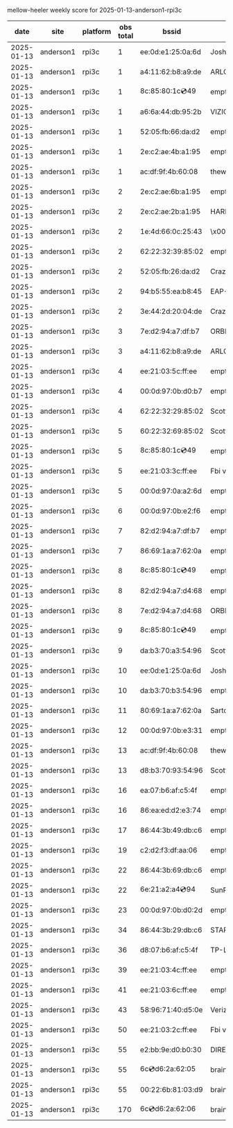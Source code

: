 mellow-heeler weekly score for 2025-01-13-anderson1-rpi3c

|date|site|platform|obs total|bssid|ssid|
|--|--|--|--|--|--|
|2025-01-13|anderson1|rpi3c|1|ee:0d:e1:25:0a:6d|JoshLily|
|2025-01-13|anderson1|rpi3c|1|a4:11:62:b8:a9:de|ARLO_VMB_5728706419|
|2025-01-13|anderson1|rpi3c|1|8c:85:80:1c:cd:49|empty_ssid|
|2025-01-13|anderson1|rpi3c|1|a6:6a:44:db:95:2b|VIZIOCastAudio7060|
|2025-01-13|anderson1|rpi3c|1|52:05:fb:66:da:d2|empty_ssid|
|2025-01-13|anderson1|rpi3c|1|2e:c2:ae:4b:a1:95|empty_ssid|
|2025-01-13|anderson1|rpi3c|1|ac:df:9f:4b:60:08|theweef|
|2025-01-13|anderson1|rpi3c|2|2e:c2:ae:6b:a1:95|empty_ssid|
|2025-01-13|anderson1|rpi3c|2|2e:c2:ae:2b:a1:95|HARMON|
|2025-01-13|anderson1|rpi3c|2|1e:4d:66:0c:25:43|\x00\x00\x00\x00\x00\x00\x00\x00\x00\x00\x00\x00\x00\x00\x00\x00\x00\x00\x00\x00\x00|
|2025-01-13|anderson1|rpi3c|2|62:22:32:39:85:02|empty_ssid|
|2025-01-13|anderson1|rpi3c|2|52:05:fb:26:da:d2|CrazyKFamily|
|2025-01-13|anderson1|rpi3c|2|94:b5:55:ea:b8:45|EAP-7D752|
|2025-01-13|anderson1|rpi3c|2|3e:44:2d:20:04:de|CrazyKFamily|
|2025-01-13|anderson1|rpi3c|3|7e:d2:94:a7:df:b7|ORBI67|
|2025-01-13|anderson1|rpi3c|3|a4:11:62:b8:a9:de|ARLO_VMB_5728706419|
|2025-01-13|anderson1|rpi3c|4|ee:21:03:5c:ff:ee|empty_ssid|
|2025-01-13|anderson1|rpi3c|4|00:0d:97:0b:d0:b7|empty_ssid|
|2025-01-13|anderson1|rpi3c|4|62:22:32:29:85:02|Scott IoT Wifi|
|2025-01-13|anderson1|rpi3c|5|60:22:32:69:85:02|Scott WiFi|
|2025-01-13|anderson1|rpi3c|5|8c:85:80:1c:cd:49|empty_ssid|
|2025-01-13|anderson1|rpi3c|5|ee:21:03:3c:ff:ee|Fbi van 13|
|2025-01-13|anderson1|rpi3c|5|00:0d:97:0a:a2:6d|empty_ssid|
|2025-01-13|anderson1|rpi3c|6|00:0d:97:0b:e2:f6|empty_ssid|
|2025-01-13|anderson1|rpi3c|7|82:d2:94:a7:df:b7|empty_ssid|
|2025-01-13|anderson1|rpi3c|7|86:69:1a:a7:62:0a|empty_ssid|
|2025-01-13|anderson1|rpi3c|8|8c:85:80:1c:cd:49|empty_ssid|
|2025-01-13|anderson1|rpi3c|8|82:d2:94:a7:d4:68|empty_ssid|
|2025-01-13|anderson1|rpi3c|8|7e:d2:94:a7:d4:68|ORBI67|
|2025-01-13|anderson1|rpi3c|9|8c:85:80:1c:cd:49|empty_ssid|
|2025-01-13|anderson1|rpi3c|9|da:b3:70:a3:54:96|Scott IoT Wifi|
|2025-01-13|anderson1|rpi3c|10|ee:0d:e1:25:0a:6d|JoshLily|
|2025-01-13|anderson1|rpi3c|10|da:b3:70:b3:54:96|empty_ssid|
|2025-01-13|anderson1|rpi3c|11|80:69:1a:a7:62:0a|SartoriHouse|
|2025-01-13|anderson1|rpi3c|12|00:0d:97:0b:e3:31|empty_ssid|
|2025-01-13|anderson1|rpi3c|13|ac:df:9f:4b:60:08|theweef|
|2025-01-13|anderson1|rpi3c|13|d8:b3:70:93:54:96|Scott WiFi|
|2025-01-13|anderson1|rpi3c|16|ea:07:b6:af:c5:4f|empty_ssid|
|2025-01-13|anderson1|rpi3c|16|86:ea:ed:d2:e3:74|empty_ssid|
|2025-01-13|anderson1|rpi3c|17|86:44:3b:49:db:c6|empty_ssid|
|2025-01-13|anderson1|rpi3c|19|c2:d2:f3:df:aa:06|empty_ssid|
|2025-01-13|anderson1|rpi3c|22|86:44:3b:69:db:c6|empty_ssid|
|2025-01-13|anderson1|rpi3c|22|6e:21:a2:a4:cd:94|SunPower21450|
|2025-01-13|anderson1|rpi3c|23|00:0d:97:0b:d0:2d|empty_ssid|
|2025-01-13|anderson1|rpi3c|34|86:44:3b:29:db:c6|STARLORD|
|2025-01-13|anderson1|rpi3c|36|d8:07:b6:af:c5:4f|TP-Link_C54F|
|2025-01-13|anderson1|rpi3c|39|ee:21:03:4c:ff:ee|empty_ssid|
|2025-01-13|anderson1|rpi3c|41|ee:21:03:6c:ff:ee|empty_ssid|
|2025-01-13|anderson1|rpi3c|43|58:96:71:40:d5:0e|Verizon_SLMG6B|
|2025-01-13|anderson1|rpi3c|50|ee:21:03:2c:ff:ee|Fbi van 13|
|2025-01-13|anderson1|rpi3c|55|e2:bb:9e:d0:b0:30|DIRECT-9ED03030|
|2025-01-13|anderson1|rpi3c|55|6c:cd:d6:2a:62:05|braingang2_5GEXT|
|2025-01-13|anderson1|rpi3c|55|00:22:6b:81:03:d9|braingang2|
|2025-01-13|anderson1|rpi3c|170|6c:cd:d6:2a:62:06|braingang2_2GEXT|
